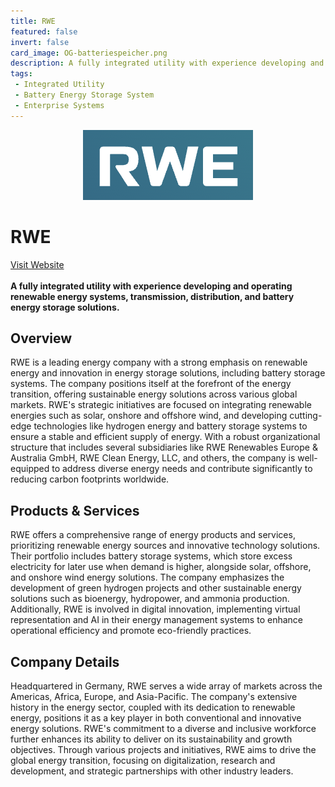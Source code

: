 ```yaml
---
title: RWE
featured: false
invert: false
card_image: OG-batteriespeicher.png
description: A fully integrated utility with experience developing and operating renewable energy systems, transmission, distribution, and battery energy storage solutions.
tags: 
 - Integrated Utility
 - Battery Energy Storage System
 - Enterprise Systems
---
```


<div align="center">
<a href="https://www.rwe.com/en/our-energy/discover-renewables/battery-storage/">
<img src="OG-batteriespeicher.png" alt="Logo" style="min-width: 200px; max-width: 600px; height: auto;" >
</a>
</div>

# RWE
<a href="https://www.rwe.com/en/our-energy/discover-renewables/battery-storage/">Visit Website</a>
<br>
<br>
**A fully integrated utility with experience developing and operating renewable energy systems, transmission, distribution, and battery energy storage solutions.**

## Overview
RWE is a leading energy company with a strong emphasis on renewable energy and innovation in energy storage solutions, including battery storage systems. The company positions itself at the forefront of the energy transition, offering sustainable energy solutions across various global markets. RWE's strategic initiatives are focused on integrating renewable energies such as solar, onshore and offshore wind, and developing cutting-edge technologies like hydrogen energy and battery storage systems to ensure a stable and efficient supply of energy. With a robust organizational structure that includes several subsidiaries like RWE Renewables Europe & Australia GmbH, RWE Clean Energy, LLC, and others, the company is well-equipped to address diverse energy needs and contribute significantly to reducing carbon footprints worldwide.
## Products & Services 
RWE offers a comprehensive range of energy products and services, prioritizing renewable energy sources and innovative technology solutions. Their portfolio includes battery storage systems, which store excess electricity for later use when demand is higher, alongside solar, offshore, and onshore wind energy solutions. The company emphasizes the development of green hydrogen projects and other sustainable energy solutions such as bioenergy, hydropower, and ammonia production. Additionally, RWE is involved in digital innovation, implementing virtual representation and AI in their energy management systems to enhance operational efficiency and promote eco-friendly practices.
## Company Details 
Headquartered in Germany, RWE serves a wide array of markets across the Americas, Africa, Europe, and Asia-Pacific. The company's extensive history in the energy sector, coupled with its dedication to renewable energy, positions it as a key player in both conventional and innovative energy solutions. RWE's commitment to a diverse and inclusive workforce further enhances its ability to deliver on its sustainability and growth objectives. Through various projects and initiatives, RWE aims to drive the global energy transition, focusing on digitalization, research and development, and strategic partnerships with other industry leaders.

